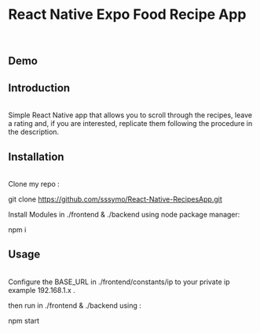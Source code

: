 <h1>React Native Expo Food Recipe App </h1><br>

<h2>Demo</h2>

<h2>Introduction</h2><br>
Simple React Native app that allows you to scroll through the recipes, leave a rating and, if you are interested, replicate them following the procedure in the description.<br>

<h2>Installation</h2><br>
Clone my repo : <br>

git clone https://github.com/sssymo/React-Native-RecipesApp.git

Install Modules in ./frontend & ./backend using node package manager: <br>

npm i

<h2>Usage</h2> <br>
Configure the BASE_URL in ./frontend/constants/ip to your private ip example 192.168.1.x .

then run in ./frontend & ./backend using :<br>

npm start

